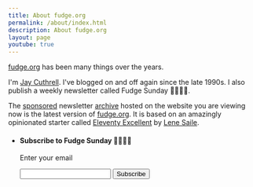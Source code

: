 ```yaml
---
title: About fudge.org
permalink: /about/index.html
description: About fudge.org
layout: page
youtube: true
---
```

[fudge.org](https://fudge.org) has been many things over the years. 

I'm [Jay Cuthrell](https://jaycuthrell.com). I've blogged on and off again since the late 1990s. I also publish a weekly newsletter called Fudge Sunday 🤔💡🤯🤓.

The [sponsored](/sponsorship/) newsletter [archive](/archive/) hosted on the website you are viewing now is the latest version of [fudge.org](https://fudge.org). It is based on an amazingly opinionated starter called [Eleventy Excellent](https://github.com/madrilene/eleventy-excellent) by [Lene Saile](https://www.lenesaile.com/en/).  

 <ul class="wrapper grid mt-l-xl" role="list" data-rows="masonry" data-layout="50-50">
    <li class="card flow overflow-hidden">
      <h4>Subscribe to Fudge Sunday 🤔💡🤯🤓</h4>
      <form action="https://buttondown.email/api/emails/embed-subscribe/jaycuthrell" method="post" target="popupwindow" onsubmit="window.open('https://buttondown.fudge.org', 'popupwindow')" class="embeddable-buttondown-form">
      <p><label for="bd-email">Enter your email</label></p>
      <input type="email" name="email" id="bd-email" />
      <input type="submit" value="Subscribe" />
      <input type="hidden" name="tag" value="11ty" />
      </form>
    </li>
</ul>

